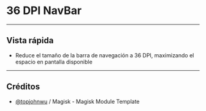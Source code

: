 # 36 DPI NavBar

---
## Vista rápida
- Reduce el tamaño de la barra de navegación a 36 DPI, maximizando el espacio en pantalla disponible

---
## Créditos
- [@topjohnwu](https://github.com/topjohnwu) / Magisk - Magisk Module Template
